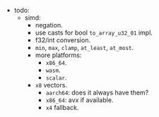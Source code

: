 
- todo:
    - simd:
        - negation.
        - use casts for bool `to_array_u32_01` impl.
        - f32/int conversion.
        - `min`, `max`, `clamp`, `at_least`, `at_most`.
        - more platforms:
            - `x86_64`.
            - `wasm`.
            - `scalar`.
        - `x8` vectors.
            - `aarch64`: does it always have them?
            - `x86_64`: avx if available.
            - `x4` fallback.



